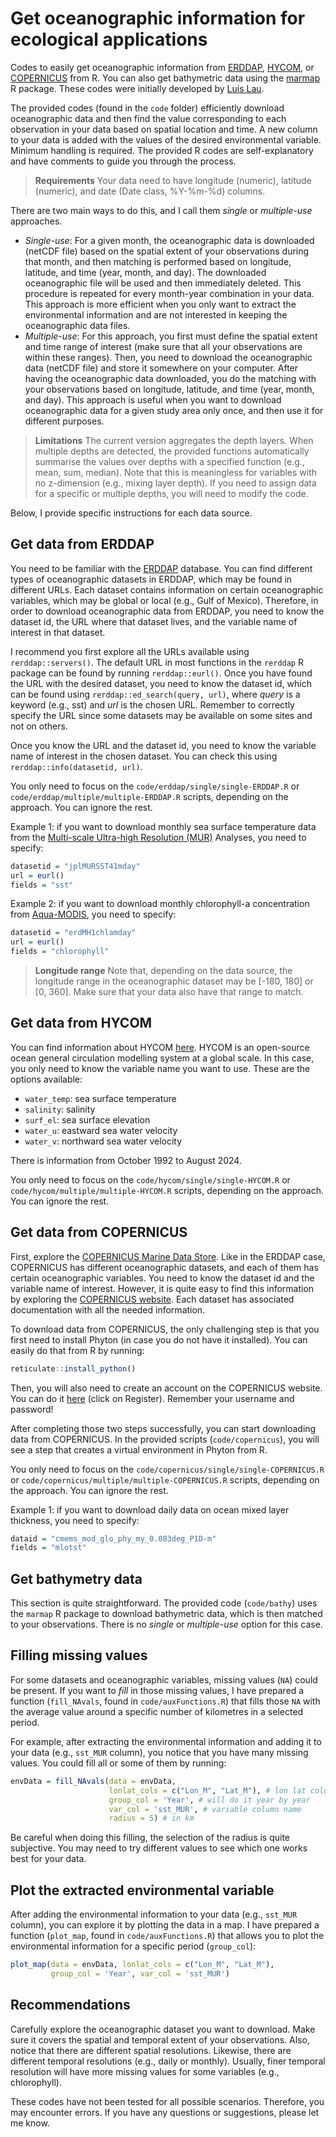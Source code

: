 # Get oceanographic information for ecological applications

Codes to easily get oceanographic information from [ERDDAP](https://www.ncei.noaa.gov/erddap/index.html), [HYCOM](https://www.hycom.org/), or [COPERNICUS](https://data.marine.copernicus.eu/products) from R. You can also get bathymetric data using the [marmap](https://cran.r-project.org/web/packages/marmap/index.html) R package. These codes were initially developed by [Luis Lau](https://github.com/LuisLauM).

The provided codes (found in the `code` folder) efficiently download oceanographic data and then find the value corresponding to each observation in your data based on spatial location and time. A new column to your data is added with the values of the desired environmental variable. Minimum handling is required. The provided R codes are self-explanatory and have comments to guide you through the process.

> **Requirements** Your data need to have longitude (numeric), latitude (numeric), and date (Date class, %Y-%m-%d) columns.

There are two main ways to do this, and I call them *single* or *multiple-use* approaches.

-   *Single-use*: For a given month, the oceanographic data is downloaded (netCDF file) based on the spatial extent of your observations during that month, and then matching is performed based on longitude, latitude, and time (year, month, and day). The downloaded oceanographic file will be used and then immediately deleted. This procedure is repeated for every month-year combination in your data. This approach is more efficient when you only want to extract the environmental information and are not interested in keeping the oceanographic data files.
-   *Multiple-use*: For this approach, you first must define the spatial extent and time range of interest (make sure that all your observations are within these ranges). Then, you need to download the oceanographic data (netCDF file) and store it somewhere on your computer. After having the oceanographic data downloaded, you do the matching with your observations based on longitude, latitude, and time (year, month, and day). This approach is useful when you want to download oceanographic data for a given study area only once, and then use it for different purposes.

> **Limitations** The current version aggregates the depth layers. When multiple depths are detected, the provided functions automatically summarise the values over depths with a specified function (e.g., mean, sum, median). Note that this is meaningless for variables with no z-dimension (e.g., mixing layer depth). If you need to assign data for a specific or multiple depths, you will need to modify the code.

Below, I provide specific instructions for each data source.

## Get data from ERDDAP

You need to be familiar with the [ERDDAP](https://www.ncei.noaa.gov/erddap/index.html) database. You can find different types of oceanographic datasets in ERDDAP, which may be found in different URLs. Each dataset contains information on certain oceanographic variables, which may be global or local (e.g., Gulf of Mexico). Therefore, in order to download oceanographic data from ERDDAP, you need to know the dataset id, the URL where that dataset lives, and the variable name of interest in that dataset.

I recommend you first explore all the URLs available using `rerddap::servers()`. The default URL in most functions in the `rerddap` R package can be found by running `rerddap::eurl()`. Once you have found the URL with the desired dataset, you need to know the dataset id, which can be found using `rerddap::ed_search(query, url)`, where *query* is a keyword (e.g., sst) and *url* is the chosen URL. Remember to correctly specify the URL since some datasets may be available on some sites and not on others.

Once you know the URL and the dataset id, you need to know the variable name of interest in the chosen dataset. You can check this using `rerddap::info(datasetid, url)`.

You only need to focus on the `code/erddap/single/single-ERDDAP.R` or `code/erddap/multiple/multiple-ERDDAP.R` scripts, depending on the approach. You can ignore the rest.

Example 1: if you want to download monthly sea surface temperature data from the [Multi-scale Ultra-high Resolution (MUR)](https://podaac.jpl.nasa.gov/MEaSUREs-MUR) Analyses, you need to specify:

``` r
datasetid = "jplMURSST41mday"
url = eurl()
fields = "sst"
```

Example 2: if you want to download monthly chlorophyll-a concentration from [Aqua-MODIS](https://modis.gsfc.nasa.gov/data/dataprod/chlor_a.php), you need to specify:

``` r
datasetid = "erdMH1chlamday"
url = eurl()
fields = "chlorophyll"
```

> **Longitude range** Note that, depending on the data source, the longitude range in the oceanographic dataset may be [-180, 180] or [0, 360]. Make sure that your data also have that range to match.

## Get data from HYCOM

You can find information about HYCOM [here](https://www.hycom.org/). HYCOM is an open-source ocean general circulation modelling system at a global scale. In this case, you only need to know the variable name you want to use. These are the options available:

-   `water_temp`: sea surface temperature
-   `salinity`: salinity
-   `surf_el`: sea surface elevation
-   `water_u`: eastward sea water velocity
-   `water_v`: northward sea water velocity

There is information from October 1992 to August 2024.

You only need to focus on the `code/hycom/single/single-HYCOM.R` or `code/hycom/multiple/multiple-HYCOM.R` scripts, depending on the approach. You can ignore the rest.

## Get data from COPERNICUS

First, explore the [COPERNICUS Marine Data Store](https://data.marine.copernicus.eu/products). Like in the ERDDAP case, COPERNICUS has different oceanographic datasets, and each of them has certain oceanographic variables. You need to know the dataset id and the variable name of interest. However, it is quite easy to find this information by exploring the [COPERNICUS website](https://data.marine.copernicus.eu/products). Each dataset has associated documentation with all the needed information.

To download data from COPERNICUS, the only challenging step is that you first need to install Phyton (in case you do not have it installed). You can easily do that from R by running:

``` r
reticulate::install_python()
```

Then, you will also need to create an account on the COPERNICUS website. You can do it [here](https://marine.copernicus.eu/) (click on Register). Remember your username and password!

After completing those two steps successfully, you can start downloading data from COPERNICUS. In the provided scripts (`code/copernicus`), you will see a step that creates a virtual environment in Phyton from R.

You only need to focus on the `code/copernicus/single/single-COPERNICUS.R` or `code/copernicus/multiple/multiple-COPERNICUS.R` scripts, depending on the approach. You can ignore the rest.

Example 1: if you want to download daily data on ocean mixed layer thickness, you need to specify:

``` r
dataid = "cmems_mod_glo_phy_my_0.083deg_P1D-m"
fields = "mlotst"
```

## Get bathymetry data

This section is quite straightforward. The provided code (`code/bathy`) uses the `marmap` R package to download bathymetric data, which is then matched to your observations. There is no *single* or *multiple-use* option for this case.

## Filling missing values

For some datasets and oceanographic variables, missing values (`NA`) could be present. If you want to *fill* in those missing values, I have prepared a function (`fill_NAvals`, found in `code/auxFunctions.R`) that fills those `NA` with the average value around a specific number of kilometres in a selected period.

For example, after extracting the environmental information and adding it to your data (e.g., `sst_MUR` column), you notice that you have many missing values. You could fill all or some of them by running:

``` r
envData = fill_NAvals(data = envData, 
                      lonlat_cols = c("Lon_M", "Lat_M"), # lon lat column names
                      group_col = 'Year', # will do it year by year
                      var_col = 'sst_MUR', # variable column name
                      radius = 5) # in km
```

Be careful when doing this filling, the selection of the radius is quite subjective. You may need to try different values to see which one works best for your data.

## Plot the extracted environmental variable

After adding the environmental information to your data (e.g., `sst_MUR` column), you can explore it by plotting the data in a map. I have prepared a function (`plot_map`, found in `code/auxFunctions.R`) that allows you to plot the environmental information for a specific period (`group_col`):

``` r
plot_map(data = envData, lonlat_cols = c("Lon_M", "Lat_M"), 
         group_col = 'Year', var_col = 'sst_MUR')
```

## Recommendations

Carefully explore the oceanographic dataset you want to download. Make sure it covers the spatial and temporal extent of your observations. Also, notice that there are different spatial resolutions. Likewise, there are different temporal resolutions (e.g., daily or monthly). Usually, finer temporal resolution will have more missing values for some variables (e.g., chlorophyll).

These codes have not been tested for all possible scenarios. Therefore, you may encounter errors. If you have any questions or suggestions, please let me know.
